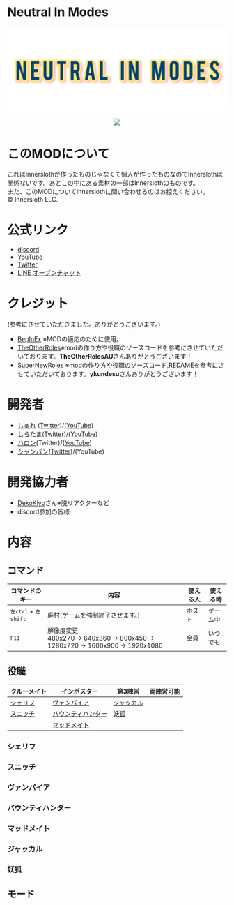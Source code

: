 # Neutral In Modes
![NIMimage](/image/NIMimage.png)

<p align="center"><a href="https://github.com/oshurecat/NeutralInModes/releases/"><img src="https://badgen.net/github/release/oshurecat/NeutralInModes"></a></p>

# このMODについて
これはInnerslothが作ったものじゃなくて個人が作ったものなのでInnerslothは関係ないです。あとこの中にある素材の一部はInnerslothのものです。<br>
また、このMODについてInnerslothに問い合わせるのはお控えください。<br>
 © Innersloth LLC. <br>

# 公式リンク
- [discord](https://discord.gg/FRrEAXJqzx)
- [YouTube](https://www.youtube.com/channel/UCL-TRSrWExcs6ib8PP1bshA)
- [Twitter](https://twitter.com/NIMamongMOD)
- [LINE オープンチャット](https://line.me/ti/g2/63LxmQd-9vvfadFUHfZZ-u0QO_z3OyQoz36fOw?utm_source=invitation&utm_medium=link_copy&utm_campaign=default)

# クレジット
(参考にさせていただきました。ありがとうございます。)
- [BepInEx](https://github.com/BepInEx/BepInEx) ※MODの適応のために使用。
- [TheOtherRoles](https://github.com/TheOtherRolesAU/TheOtherRoles)※modの作り方や役職のソースコードを参考にさせていただいております。**TheOtherRolesAU**さんありがとうございます！
- [SuperNewRoles](https://github.com/ykundesu/SuperNewRoles) ※modの作り方や役職のソースコード,REDAMEを参考にさせていただいております。**ykundesu**さんありがとうございます！


# 開発者
- [しゅれ](https://github.com/oshurecat) ([Twitter](https://twitter.com/shure_NIMDev))/([YouTube](https://www.youtube.com/channel/UCvMjW7DUM0b_TA5TRjJ3BMw))
- [しらたま](https://github.com/Siratamadesu)([Twitter](https://twitter.com/siratamadegesu?s=21&t=s18Ioa3PJ7l4eeZ5WGar-A))/([YouTube](https://youtube.com/channel/UCBGhL8rBMCsbA5Ml6kW_l8A))
- [ハロン](https://github.com/Haroweeeeen)(Twitter)/([YouTube](https://www.youtube.com/channel/UC_ZjRDHgDybTopdkeV7RgVA))
- [シャンパン](https://github.com/Shanpan2)([Twitter](https://twitter.com/shanpanus?s=21&t=VkDFSOnM3bkZQ7Rdw1vNHA))/(YouTube)

# 開発協力者
- [DekoKiyo](https://github.com/Dekokiyo)さん※脱リアクターなど
- discord参加の皆様

# 内容
## コマンド
| コマンドのキー         | 内容                         | 使える人          | 使える時     |
| ------------------- | ---------------------------- | ---------------- | ----------- |
| `左ctrl` + `左shift`     | 廃村(ゲームを強制終了させます。)  | ホスト            | ゲーム中     |
| `F11`               | 解像度変更<br>480x270 → 640x360 → 800x450 → 1280x720 → 1600x900 → 1920x1080 | 全員 | いつでも |

## 役職
| クルーメイト         | インポスター                          | 第3陣営                 | 両陣営可能 |
| ------------------ | ----------------------------------- | ---------------------- | ------- |
| [シェリフ](#シェリフ) | [ヴァンパイア](#ヴァンパイア)           | [ジャッカル](#ジャッカル) |  |
| [スニッチ](#スニッチ) | [バウンティハンター](#バウンティハンター) | [妖狐](#妖狐)           |  |
|                    | [マッドメイト](#マッドメイト)           |  |  |

### シェリフ

### スニッチ

### ヴァンパイア

### バウンティハンター

### マッドメイト

### ジャッカル

### 妖狐



## モード


